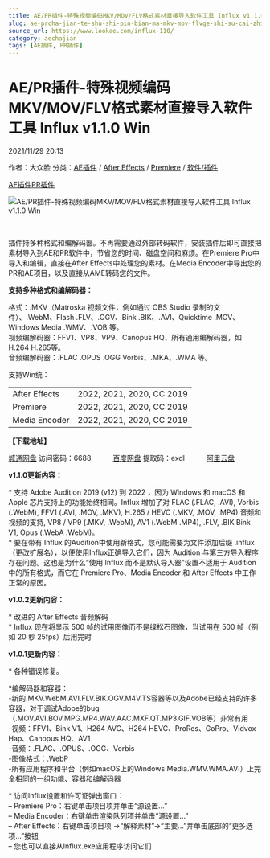 ```yaml
---
title: AE/PR插件-特殊视频编码MKV/MOV/FLV格式素材直接导入软件工具 Influx v1.1.0 Win
slug: ae-prcha-jian-te-shu-shi-pin-bian-ma-mkv-mov-flvge-shi-su-cai-zhi-jie-dao-ru-ruan-jian-gong-ju-influx-v1-1-0-win
source_url: https://www.lookae.com/influx-110/
category: aechajian
tags: [AE插件, PR插件]
---
```

# AE/PR插件-特殊视频编码MKV/MOV/FLV格式素材直接导入软件工具 Influx v1.1.0 Win

2021/11/29 20:13

作者：大众脸
分类：[AE插件](https://www.lookae.com/after-effects/aechajian/) / [After Effects](https://www.lookae.com/after-effects/) / [Premiere](https://www.lookae.com/qitarjcj/premierezy/) / [软件/插件](https://www.lookae.com/qitarjcj/)

[AE插件](https://www.lookae.com/tag/ae%e6%8f%92%e4%bb%b6/)[PR插件](https://www.lookae.com/tag/pr%e6%8f%92%e4%bb%b6/)

![AE/PR插件-特殊视频编码MKV/MOV/FLV格式素材直接导入软件工具 Influx v1.1.0 Win](https://www.lookae.com/wp-content/uploads/2021/10/Influx-102.jpg "AE/PR插件-特殊视频编码MKV/MOV/FLV格式素材直接导入软件工具 Influx v1.1.0 Win-LookAE.com")

[﻿﻿﻿](https://cloud.video.taobao.com//play/u/705956171/p/1/e/6/t/1/334057662148.mp4)

插件持多种格式和编解码器。不再需要通过外部转码软件，安装插件后即可直接把素材导入到AE和PR软件中，节省您的时间、磁盘空间和麻烦。在Premiere Pro中导入和编辑，直接在After Effects中处理您的素材。在Media Encoder中导出您的PR和AE项目，以及直接从AME转码您的文件。

**支持多种格式和编解码器：**

格式：.MKV（Matroska 视频文件，例如通过 OBS Studio 录制的文件）、.WebM、Flash .FLV、.OGV、Bink .BIK、.AVI、Quicktime .MOV、Windows Media .WMV、.VOB 等。  
视频编解码器：FFV1、VP8、VP9、Canopus HQ、所有通用编解码器，如H.264 H.265等。  
音频编解码器：.FLAC .OPUS .OGG Vorbis、.MKA、.WMA 等。

支持Win统：

|  |  |
| --- | --- |
| After Effects | 2022, 2021, 2020, CC 2019 |
| Premiere | 2022, 2021, 2020, CC 2019 |
| Media Encoder | 2022, 2021, 2020, CC 2019 |

**【下载地址】**

[城通网盘](https://url62.ctfile.com/f/680462-523155135-0a8931) 访问密码：6688           [百度网盘](https://pan.baidu.com/s/1QJ0RnMxHDkefpFtZ6T5XdA) 提取码：exdl           [阿里云盘](https://www.aliyundrive.com/s/yu4rwuKAdQQ)

**v1.1.0更新内容：**

\* 支持 Adob​​e Audition 2019 (v12) 到 2022 ，因为 Windows 和 macOS 和 Apple 芯片支持上的功能始终相同。Influx 增加了对 FLAC (.FLAC, .AVI), Vorbis (.WebM), FFV1 (.AVI, .MOV, .MKV), H.265 / HEVC (.MKV, .MOV, .MP4) 音频和视频的支持, VP8 / VP9 (.MKV, .WebM), AV1 (.WebM .MP4), .FLV, .BIK Bink V1, Opus (.WebA .WebM)。  
\* 要在带有 Influx 的Audition中使用新格式，您可能需要为文件添加后缀 .influx（更改扩展名），以便使用Influx正确导入它们，因为 Audition 与第三方导入程序存在问题。这也是为什么“使用 Influx 而不是默认导入器”设置不适用于 Audition 中的所有格式，而它在 Premiere Pro、Media Encoder 和 After Effects 中工作正常的原因。

**v1.0.2更新内容：**

\* 改进的 After Effects 音频解码  
\* Influx 现在将显示 500 帧的试用图像而不是绿松石图像，当试用在 500 帧（例如 20 秒 25fps）后用完时

**v1.0.1更新内容：**

\* 各种错误修复。

\*编解码器和容器：  
-新的.MKV.WebM.AVI.FLV.BIK.OGV.M4V.TS容器等以及Adobe已经支持的许多容器，对于调试Adobe的bug（.MOV.AVI.BOV.MPG.MP4.WAV.AAC.MXF.QT.MP3.GIF.VOB等）非常有用  
-视频：FFV1、Bink V1、H264 AVC、H264 HEVC、ProRes、GoPro、Vidvox Hap、Canopus HQ、AV1  
-音频：.FLAC、.OPUS、.OGG、Vorbis  
-图像格式：.WebP  
-所有应用程序和平台（例如macOS上的Windows Media.WMV.WMA.AVI）上完全相同的一组功能、容器和编解码器

\* 访问Influx设置和许可证弹出窗口：  
– Premiere Pro：右键单击项目项并单击“源设置…”  
– Media Encoder：右键单击渲染队列项并单击“源设置…”  
– After Effects：右键单击项目项 ->“解释素材”->“主要…”并单击底部的“更多选项…”按钮  
– 您也可以直接从Influx.exe应用程序访问它们

